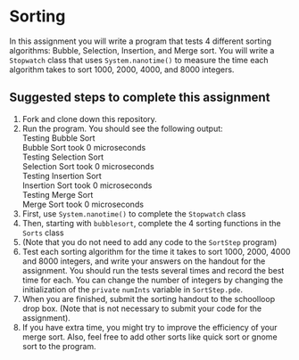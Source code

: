 Sorting
=======
In this assignment you will write a program that tests 4 different sorting algorithms: Bubble, Selection, Insertion, and Merge sort. You will write a `Stopwatch` class that uses `System.nanotime()` to measure the time each algorithm takes to sort 1000, 2000, 4000, and 8000 integers.

Suggested steps to complete this assignment
-------------------------------------------

1. Fork and clone down this repository.
2. Run the program. You should see the following output:  
Testing Bubble Sort  
Bubble Sort took 0 microseconds  
Testing Selection Sort  
Selection Sort took 0 microseconds  
Testing Insertion Sort  
Insertion Sort took 0 microseconds  
Testing Merge Sort  
Merge Sort took 0 microseconds   
3. First, use `System.nanotime()` to complete the `Stopwatch` class 
4. Then, starting with `bubblesort`, complete the 4 sorting functions in the `Sorts` class
5. (Note that you do not need to add any code to the `SortStep` program)
6. Test each sorting algorithm for the time it takes to sort 1000, 2000, 4000 and 8000 integers, and write your answers on the handout for the assignment. You should run the tests several times and record the best time for each. You can change the number of integers by changing the initialization of the `private` `numInts` variable in `SortStep.pde`.
7. When you are finished, submit the sorting handout to the schoolloop drop box. (Note that is not necessary to submit your code for the assignment).
8. If you have extra time, you might try to improve the efficiency of your merge sort. Also, feel free to add other sorts like quick sort or gnome sort to the program.


